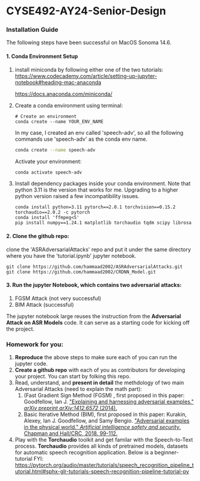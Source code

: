 # CYSE492-AY24-Senior-Design

### Installation Guide

The following steps have been successful on MacOS Sonoma 14.6.

#### 1. Conda Environment Setup

1. install miniconda by following either one of the two tutorials:
   https://www.codecademy.com/article/setting-up-jupyter-notebook#heading-mac-anaconda

   https://docs.anaconda.com/miniconda/

2. Create a conda environment using terminal:

   ```shell
   # Create an environment
   conda create --name YOUR_ENV_NAME
   ```

   In my case, I created an env called 'speech-adv', so all the following commands use 'speech-adv' as the conda env name.

   ```sh
   conda create --name speech-adv
   ```

   Activate your environment:

   ```sh
   conda activate speech-adv
   ```

   

3. Install dependency packages inside your conda environment. Note that python 3.11 is the version that works for me. Upgrading to a higher python version raised a few incompatibility issues.

   ```
   conda install python=3.11 pytorch==2.0.1 torchvision==0.15.2 torchaudio==2.0.2 -c pytorch
   conda install 'ffmpeg<5'
   pip install numpy==1.24.1 matplotlib torchaudio tqdm scipy librosa
   ```

#### 2. Clone the github repo:

clone the 'ASRAdversarialAttacks' repo and put it under the same directory where you have the 'tutorial.ipynb' jupyter notebook.

```
git clone https://github.com/hammaad2002/ASRAdversarialAttacks.git
git clone https://github.com/hammaad2002/CRDNN_Model.git
```



#### 3. Run the jupyter Notebook, which contains two adversarial attacks:

1. FGSM Attack (not very successful)
2. BIM Attack (successful)

The jupyter notebook large reuses the instruction from the **Adversarial Attack on ASR Models** code. It can serve as a starting code for kicking off the project.



### Homework for you:

1. **Reproduce** the above steps to make sure each of you can run the jupyter code.
2. **Create a github repo** with each of you as contributors for developing your project. You can start by folking this repo.
3. Read, understand, and **present in detail** the methdology of two main Adversarial Attacks (need to explain the math part):
   1. (Fast Gradient Sign Method (FGSM) , first proposed in this paper: Goodfellow, Ian J. ["Explaining and harnessing adversarial examples." *arXiv preprint arXiv:1412.6572* (2014).](https://arxiv.org/pdf/1412.6572)  
   2. Basic Iterative Method (BIM), first proposed in this paper: Kurakin, Alexey, Ian J. Goodfellow, and Samy Bengio. ["Adversarial examples in the physical world." *Artificial intelligence safety and security*. Chapman and Hall/CRC, 2018. 99-112.](https://arxiv.org/pdf/1607.02533)
4. Play with the **Torchaudio** toolkit and get familar with the Speech-to-Text process. **Torchaudio** provides all kinds of pretrained models, datasets for automatic speech recognition application. Below is a beginner-tutorial FYI: https://pytorch.org/audio/master/tutorials/speech_recognition_pipeline_tutorial.html#sphx-glr-tutorials-speech-recognition-pipeline-tutorial-py

 
